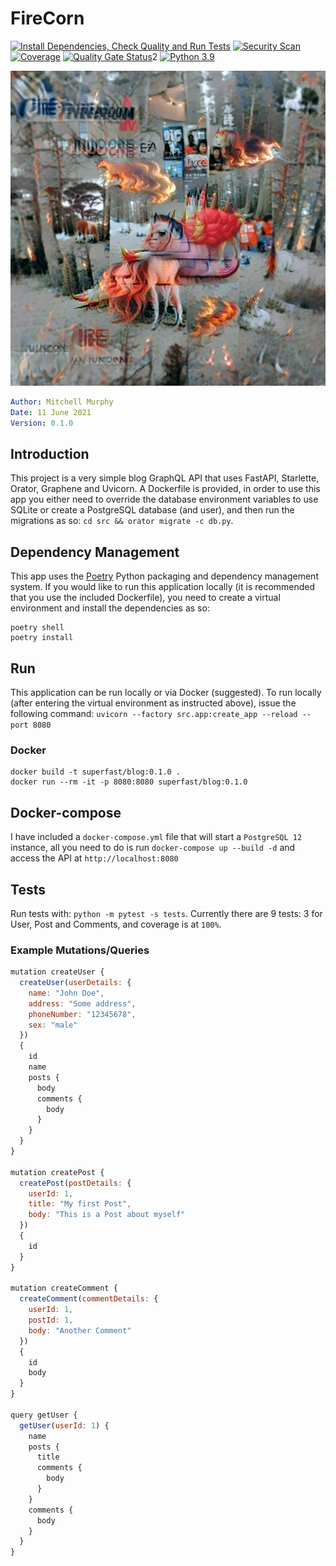 # FireCorn

[![Install Dependencies, Check Quality and Run Tests](https://github.com/mkm29/firecorn/actions/workflows/test.yaml/badge.svg)](https://github.com/mkm29/firecorn/actions/workflows/test.yaml)
[![Security Scan](https://github.com/mkm29/firecorn/actions/workflows/scan.yaml/badge.svg)](https://github.com/mkm29/firecorn/actions/workflows/scan.yaml)
[![Coverage](https://sonarcloud.io/api/project_badges/measure?project=mkm29_firecorn&metric=coverage)](https://sonarcloud.io/dashboard?id=mkm29_firecorn)
[![Quality Gate Status](https://sonarcloud.io/api/project_badges/measure?project=mkm29_firecorn&metric=alert_status)](https://sonarcloud.io/dashboard?id=mkm29_firecorn)2
[![Python 3.9](https://img.shields.io/badge/python-3.9-blue.svg)](https://www.python.org/downloads/release/python-390/)

![FireCorn](media/firecorn.jpeg)

```yaml
Author: Mitchell Murphy
Date: 11 June 2021
Version: 0.1.0
```

## Introduction

This project is a very simple blog GraphQL API that uses FastAPI, Starlette, Orator, Graphene and Uvicorn. A Dockerfile is provided, in order to use this app you either need to override the database environment variables to use SQLite or create a PostgreSQL database (and user), and then run the migrations as so: `cd src && orator migrate -c db.py`.

## Dependency Management

This app uses the [Poetry](https://python-poetry.org/) Python packaging and dependency management system. If you would like to run this application locally (it is recommended that you use the included Dockerfile), you need to create a virtual environment and install the dependencies as so:

```shell
poetry shell
poetry install
```

## Run

This application can be run locally or via Docker (suggested). To run locally (after entering the virtual environment as instructed above), issue the following command: `uvicorn --factory src.app:create_app --reload --port 8080`

### Docker

```shell
docker build -t superfast/blog:0.1.0 .
docker run --rm -it -p 8080:8080 superfast/blog:0.1.0
```

## Docker-compose

I have included a `docker-compose.yml` file that will start a `PostgreSQL 12` instance, all you need to do is run `docker-compose up --build -d` and access the API at `http://localhost:8080`

## Tests

Run tests with: `python -m pytest -s tests`. Currently there are 9 tests: 3 for User, Post and Comments, and coverage is at `100%`.

### Example Mutations/Queries

```javascript
mutation createUser {
  createUser(userDetails: {
    name: "John Doe",
    address: "Some address",
    phoneNumber: "12345678",
    sex: "male"
  })
  {
    id
    name
    posts {
      body
      comments {
        body
      }
    }
  }
}

mutation createPost {
  createPost(postDetails: {
    userId: 1,
    title: "My first Post",
    body: "This is a Post about myself"
  })
  {
    id
  }
}

mutation createComment {
  createComment(commentDetails: {
    userId: 1,
    postId: 1,
    body: "Another Comment"
  })
  {
    id
    body
  }
}

query getUser {
  getUser(userId: 1) {
    name
    posts {
      title
      comments {
        body
      }
    }
    comments {
      body
    }
  }
}
```
